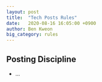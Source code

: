 ```yaml
---
layout: post
title:  "Tech Posts Rules"
date:   2020-08-16 16:05:00 +0900
author: Ben Kweon
big_category: rules
---
```


## Posting Discipline
- ...